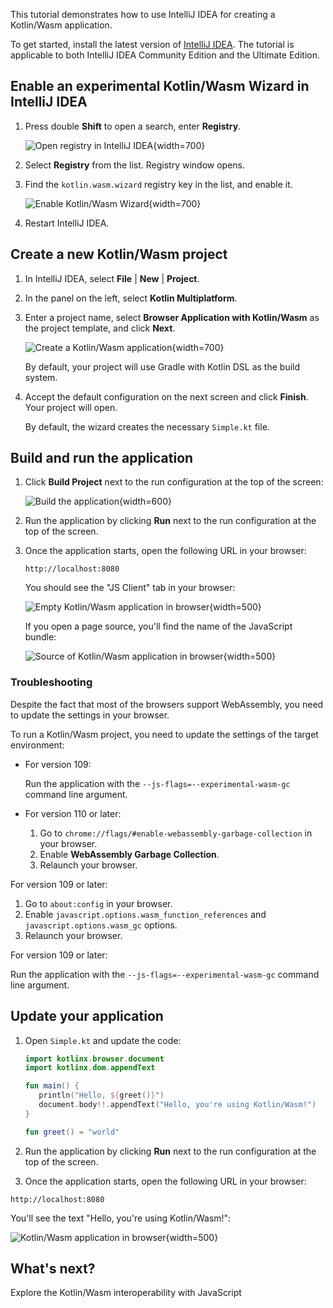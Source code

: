[//]: # (title: Get started with Kotlin/Wasm in IntelliJ IDEA)

This tutorial demonstrates how to use IntelliJ IDEA for creating a Kotlin/Wasm application.

To get started, install the latest version of [IntelliJ IDEA](https://www.jetbrains.com/idea/download/index.html). The tutorial is applicable to both IntelliJ IDEA Community Edition and the Ultimate Edition.

## Enable an experimental Kotlin/Wasm Wizard in IntelliJ IDEA

1. Press double **Shift** to open a search, enter **Registry**.

   ![Open registry in IntelliJ IDEA](wasm-enable-in-idea.png){width=700}

2. Select **Registry** from the list. Registry window opens.
3. Find the `kotlin.wasm.wizard` registry key in the list, and enable it.

   ![Enable Kotlin/Wasm Wizard](wasm-enable-wizard.png){width=700}

4. Restart IntelliJ IDEA.

## Create a new Kotlin/Wasm project

1. In IntelliJ IDEA, select **File** | **New** | **Project**.
2. In the panel on the left, select **Kotlin Multiplatform**.
3. Enter a project name, select **Browser Application with Kotlin/Wasm** as the project template, and click **Next**.

   ![Create a Kotlin/Wasm application](wasm-new-project-intellij.png){width=700}

   By default, your project will use Gradle with Kotlin DSL as the build system.

4. Accept the default configuration on the next screen and click **Finish**. Your project will open.

   By default, the wizard creates the necessary `Simple.kt` file.

## Build and run the application

1. Click **Build Project** next to the run configuration at the top of the screen:

   ![Build the application](wasm-build-app.png){width=600}

2. Run the application by clicking **Run** next to the run configuration at the top of the screen.

3. Once the application starts, open the following URL in your browser:

   ```text
   http://localhost:8080
   ```

   You should see the "JS Client" tab in your browser:

   ![Empty Kotlin/Wasm application in browser](wasm-browser-app.png){width=500}

   If you open a page source, you'll find the name of the JavaScript bundle:

   ![Source of Kotlin/Wasm application in browser](wasm-browser-source-app.png){width=500}

### Troubleshooting

Despite the fact that most of the browsers support WebAssembly, you need to update the settings in your browser.

To run a Kotlin/Wasm project, you need to update the settings of the target environment:

<tabs>
<tab title="Chrome">

* For version 109:

  Run the application with the `--js-flags=--experimental-wasm-gc` command line argument.

* For version 110 or later:

   1. Go to `chrome://flags/#enable-webassembly-garbage-collection` in your browser.
   2. Enable **WebAssembly Garbage Collection**.
   3. Relaunch your browser.

</tab>
<tab title="Firefox">

For version 109 or later:

1. Go to `about:config` in your browser.
2. Enable `javascript.options.wasm_function_references` and `javascript.options.wasm_gc` options.
3. Relaunch your browser.

</tab>
<tab title="Edge">

For version 109 or later:

Run the application with the `--js-flags=--experimental-wasm-gc` command line argument.

</tab>
</tabs>


## Update your application

1. Open `Simple.kt` and update the code:

   ```kotlin
   import kotlinx.browser.document
   import kotlinx.dom.appendText
   
   fun main() {
      println("Hello, ${greet()}")
      document.body!!.appendText("Hello, you're using Kotlin/Wasm!")
   }
   
   fun greet() = "world"
   ```

2. Run the application by clicking **Run** next to the run configuration at the top of the screen.

3. Once the application starts, open the following URL in your browser:

```text
http://localhost:8080
```

You'll see the text "Hello, you're using Kotlin/Wasm!":

![Kotlin/Wasm application in browser](wasm-browser-updated-app.png){width=500}

## What's next?

Explore the Kotlin/Wasm interoperability with JavaScript